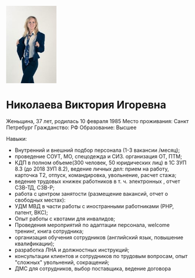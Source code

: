 ![](img/foto.jpg)
<h1>Николаева Виктория Игоревна</h1>
Женьщина, 37 лет, родилась 10 февраля 1985
Место проживания: Санкт Петребург
Гражданство: РФ
Образование: Высшее

Навыки:
* Внутренний и внешний подбор персонала (1-3 вакансии /месяц);
* проведение СОУТ, МО, спецодежда и СИЗ. организация ОТ, ПТМ;
* КДП в полном объеме(300 человек, 50 юридических лиц) в 1С ЗУП 8.3 (до 2018 ЗУП 8.2),
ведение личных дел: прием на работу, карточка Т2, отпуск, командировка, увольнение, расчет
стажа;
* ведение трудовых книжек работников в т. ч. электронных , отчет СЗВ-ТД, СЗВ-Р;
* работа с центром занятости (размещение вакансий, отчет о свободных местах):
* УДМ МВД в части работы с иностранными работниками (РНР, патент, ВКС);
* Опыт работы с квотами для инвалидов;
* Проведения мероприятий по адаптации персонала, welcome тренинг, книга сотрудника;
* организация обучения сотрудников (английский язык, повышение квалификации);
* разработка ЛНА и должностных инструкций;
* консультации клиентов и сотрудников по трудовым вопросам, опыт "сложных" увольнений,
сокращений;
* ДМС для сотрудников, выбор поставщика, ведение договора
